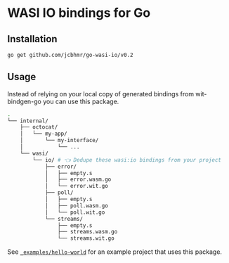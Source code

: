 # WASI IO bindings for Go

## Installation

```sh
go get github.com/jcbhmr/go-wasi-io/v0.2
```

## Usage

Instead of relying on your local copy of generated bindings from wit-bindgen-go you can use this package.

```sh
.
└── internal/
    ├── octocat/
    │   └── my-app/
    │       └── my-interface/
    │           └── ...
    └── wasi/
        └── io/ # 👈 Dedupe these wasi:io bindings from your project
            ├── error/
            │   ├── empty.s
            │   ├── error.wasm.go
            │   └── error.wit.go
            ├── poll/
            │   ├── empty.s
            │   ├── poll.wasm.go
            │   └── poll.wit.go
            └── streams/
                ├── empty.s
                ├── streams.wasm.go
                └── streams.wit.go
```

See [`_examples/hello-world`](https://github.com/jcbhmr/go-wasi-io/tree/main/_examples/hello-world) for an example project that uses this package.
